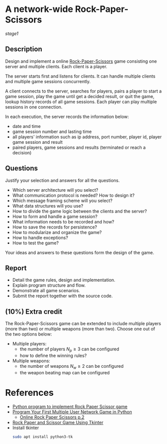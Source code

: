 # A network-wide Rock-Paper-Scissors
_stage1_

## Description
Design and implement a online [Rock-Paper-Scissors](https://en.wikipedia.org/wiki/Rock_paper_scissors) game consisting one server and multiple clients. Each client is a player.

The server starts first and listens for clients. It can handle multiple clients and multiple game sessions concurrently. 

A client connects to the server, searches for players, pairs a player to start a game session, play the game until get a decided result, or quit the game, lookup history records of all game sessions. Each player can play multiple sessions in one connection.

In each execution, the server records the information below:
- date and time
- game session number and lasting time
- all players' information such as ip address, port number, player id, player game session and result
- paired players, game sessions and results (terminated or reach a decision)


## Questions
Justify your selection and answers for all the questions.

- Which server architecture will you select? 
- What communication protocol is needed? How to design it?
- Which message framing scheme will you select?
- What data structures will you use? 
- How to divide the game logic between the clients and the server?
- How to form and handle a game session?
- What information needs to be recorded and how?
- How to save the records for persistence?
- How to modularize and organize the game?
- How to handle exceptions?
- How to test the game?


Your ideas and answers to these questions form the design of the game.

## Report
- Detail the game rules, design and implementation. 
- Explain program structure and flow.
- Demonstrate all game scenarios.
- Submit the report together with the source code.


## (10%) Extra credit
The Rock-Paper-Scissors game can be extended to include multiple players (more than two) or multiple weapons (more than two). Choose one out of the two options below:
- Multiple players: 
  - the number of players $N_p≥3$ can be configured
  - how to define the winning rules?
- Multiple weapons: 
  - the number of weapons $N_w ≥ 2$ can be configured
  - the weapon beating map can be configured


# References
- [Python program to implement Rock Paper Scissor game](https://www.geeksforgeeks.org/python-program-implement-rock-paper-scissor-game/)
- [Program Your First Multiple User Network Game in Python](https://levelup.gitconnected.com/program-your-first-multiple-user-network-game-in-python-9f4cc3650de2)
  - [Online Rock Paper Scissors p.2](https://www.techwithtim.net/tutorials/python-online-game-tutorial/online-rock-paper-scissors-p-2)
- [Rock Paper and Scissor Game Using Tkinter](https://www.geeksforgeeks.org/rock-paper-and-scissor-game-using-tkinter/)
- Install tkinter
  ```bash
  sudo apt install python3-tk
  ```